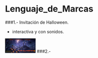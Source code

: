 # Lenguaje_de_Marcas

###1.- Invitación de Halloween.
- interactiva y con sonidos.

<img src="./zVarios/Imagenes/invitacion_halloween.png" alt="halloween" width="100"/>
###2.- 